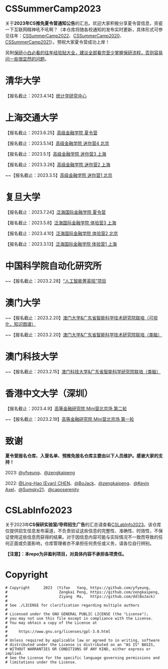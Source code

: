 # CSSummerCamp2023

关于**2023年CS推免夏令营通知公告**的汇总。欢迎大家积极分享夏令营信息，资瓷一下互联网精神吼不吼啊？（本仓库将随各校通知的发布实时更新，具体形式可参见往年：[CSSummerCamp2022](https://github.com/LinghaoChan/CSSummerCamp2022)、[CSSummerCamp2020](https://github.com/hcy226/CSSummerCamp2020)、[CSSummerCamp2021](https://github.com/hit-thusz-RookieCJ/CSSummerCamp2021)）。预祝大家夏令营成功上岸！

另附[保研小白必看的往年经验贴大全，建议全部看完至少掌握保研流程，否则容易问一些很显然的问题](https://github.com/CS-BAOYAN/CS-BAOYAN-2023)。

# 清华大学

【报名截止：2023.4.14】[统计学研究中心](http://www.stat.tsinghua.edu.cn/admissions/summer-camp-enroll/)

# 上海交通大学

【报名截止：2023.6.25】[高级金融学院 夏令营](https://mp.weixin.qq.com/s/InEMBCqErZ3-K-3BV8_TKA)

【报名截止：2023.5.14】[高级金融学院 迷你营4 北京](https://mp.weixin.qq.com/s/InEMBCqErZ3-K-3BV8_TKA)

【报名截止：2023.5.1】[高级金融学院 迷你营3 上海](https://mp.weixin.qq.com/s/InEMBCqErZ3-K-3BV8_TKA)

【报名截止：2023.3.26】[高级金融学院 迷你营2 上海](https://mp.weixin.qq.com/s/InEMBCqErZ3-K-3BV8_TKA)

~~【报名截止：2023.3.5】[高级金融学院 迷你营1 北京](https://mp.weixin.qq.com/s/InEMBCqErZ3-K-3BV8_TKA)

# 复旦大学

【报名截止：2023.7.24】[泛海国际金融学院 夏令营](https://mp.weixin.qq.com/s/suPsgauwIJ2bKJpI3V3Rfw)

【报名截止：2023.5.8】[泛海国际金融学院 体验营3 上海](https://mp.weixin.qq.com/s/suPsgauwIJ2bKJpI3V3Rfw)

【报名截止：2023.4.10】[泛海国际金融学院 体验营2 北京](https://mp.weixin.qq.com/s/suPsgauwIJ2bKJpI3V3Rfw)

【报名截止：2023.3.13】[泛海国际金融学院 体验营1 上海](https://mp.weixin.qq.com/s/suPsgauwIJ2bKJpI3V3Rfw)

# 中国科学院自动化研究所

~~【报名截止：2023.2.28】[“人工智能菁英班”项目](https://mp.weixin.qq.com/s/7AuOk-fl3zrHBZ8FOC75Vw)

# 澳门大学

~~【报名截止：2023.2.20】[澳门大学&广东省智能科学技术研究院联培（可视化，知识图谱）](https://mp.weixin.qq.com/s/UptD231MDxDdl54PteALcg)

~~【报名截止：2023.2.20】[澳门大学&广东省智能科学技术研究院联培（类脑）](https://mp.weixin.qq.com/s/SniRr_4xNk23BBImXh3Dsg)

# 澳门科技大学

~~【报名截止：2023.2.15】[澳门科技大学&广东省智能科学研究院联培（类脑）](https://mp.weixin.qq.com/s/6dX0-U-4hnvO_t7v4yHrVQ)

# 香港中文大学（深圳）

【报名截止：2023.4.9】[高等金融研究院 Mini营北京场 第二轮](https://mp.weixin.qq.com/s?__biz=Mzg3NzA4MjI1OA==&mid=2247501176&idx=1&sn=2c2df980cb391387358e8d2aadf5f926&chksm=cf2ae685f85d6f933e70eadaeac3dc56e597210f4cd0f65709c0d60cd0661e172103b3c75f33&scene=178&cur_album_id=2709807278790606852#rd)

~~【报名截止：2023.2.19】[高等金融研究院 Mini营北京场 第一轮](https://mp.weixin.qq.com/s?__biz=Mzg3NzA4MjI1OA==&mid=2247501176&idx=1&sn=2c2df980cb391387358e8d2aadf5f926&chksm=cf2ae685f85d6f933e70eadaeac3dc56e597210f4cd0f65709c0d60cd0661e172103b3c75f33&scene=178&cur_album_id=2709807278790606852#rd)

# 致谢

**夏令营报名仓库、入营名单、预推免报名仓库主要由以下人员维护。感谢大家的支持！**

2023: [@yfyeung](https://github.com/yfyeung)、[@zengkaipeng](https://github.com/zengkaipeng)

2022: [@Ling-Hao (Evan) CHEN](https://github.com/LinghaoChan)、[@BoJack](https://github.com/ddlBoJack)、[@zengkaipeng](https://github.com/zengkaipeng)、[@Kevin Axel](https://github.com/KveinAxel)、[@Sumsky21](https://github.com/Sumsky21)、[@caposerenity](https://github.com/caposerenity)

# CSLabInfo2023

关于2023年**CS保研实验室/导师招生广告**的汇总请查看[CSLabInfo2023](https://github.com/CS-BAOYAN/CSLabInfo2023)。该仓库仅提供招生信息发布渠道，不负责验证这些信息的完整性、准确性、时效性，不保证使用这些信息而获得的结果。对于因信息内容可能与实际情况不一致而导致的任何正面或负面影响，仓库管理者亦不承担任何责任或义务，请各位自行辨别。

**【注意】：本repo为非盈利项目，对具体内容不承担各项责任。**

# Copyright
```
# Copyright      2023  (Yifan   Yang, https://github.com/yfyeung,
#                       Zengkai Peng, https://github.com/zengkaipeng,
#                       Ziyang  Ma,   https://github.com/ddlBoJack)
#
# See ./LICENSE for clarification regarding multiple authors
#
# Licensed under the GNU GENERAL PUBLIC LICENSE (the "License");
# you may not use this file except in compliance with the License.
# You may obtain a copy of the License at
#
#     https://www.gnu.org/licenses/gpl-3.0.html
#
# Unless required by applicable law or agreed to in writing, software
# distributed under the License is distributed on an "AS IS" BASIS,
# WITHOUT WARRANTIES OR CONDITIONS OF ANY KIND, either express or implied.
# See the License for the specific language governing permissions and
# limitations under the License.
```
